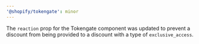 ```yaml
---
'@shopify/tokengate': minor
---
```


The `reaction` prop for the Tokengate component was updated to prevent a discount from being provided to a discount with a type of `exclusive_access`.
